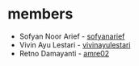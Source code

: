 # members

- Sofyan Noor Arief - [sofyanarief](https://github.com/sofyanarief)
- Vivin Ayu Lestari - [vivinayulestari](https://github.com/vivinayulestari/)
- Retno Damayanti - [amre02](http://github.com/amre02)